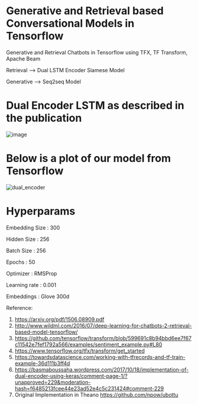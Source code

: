 # Generative and Retrieval based Conversational Models in Tensorflow
Generative and Retrieval Chatbots in Tensorflow using TFX, TF Transform, Apache Beam

Retrieval --> Dual LSTM Encoder Siamese Model

Generative --> Seq2seq Model

# Dual Encoder LSTM as described in the publication
![image](https://user-images.githubusercontent.com/27782859/81504334-946b8900-92b6-11ea-9c43-c25caec62727.png)


# Below is a plot of our model from Tensorflow
![dual_encoder](https://user-images.githubusercontent.com/27782859/81504261-4d7d9380-92b6-11ea-94b6-c462d1542e50.png)


# Hyperparams
Embedding Size : 300

Hidden Size : 256

Batch Size : 256

Epochs : 50

Optimizer : RMSProp

Learning rate : 0.001

Embeddings : Glove 300d 


Reference: 
1) https://arxiv.org/pdf/1506.08909.pdf
2) http://www.wildml.com/2016/07/deep-learning-for-chatbots-2-retrieval-based-model-tensorflow/
3) https://github.com/tensorflow/transform/blob/599691c8b94bbd6ee7f67c11542e7fef1792a566/examples/sentiment_example.py#L80
4) https://www.tensorflow.org/tfx/transform/get_started
5) https://towardsdatascience.com/working-with-tfrecords-and-tf-train-example-36d111b3ff4d
6) https://basmaboussaha.wordpress.com/2017/10/18/implementation-of-dual-encoder-using-keras/comment-page-1/?unapproved=229&moderation-hash=f6485213fcee44e23ad52e4c5c231424#comment-229
7) Original Implementation in Theano https://github.com/npow/ubottu

